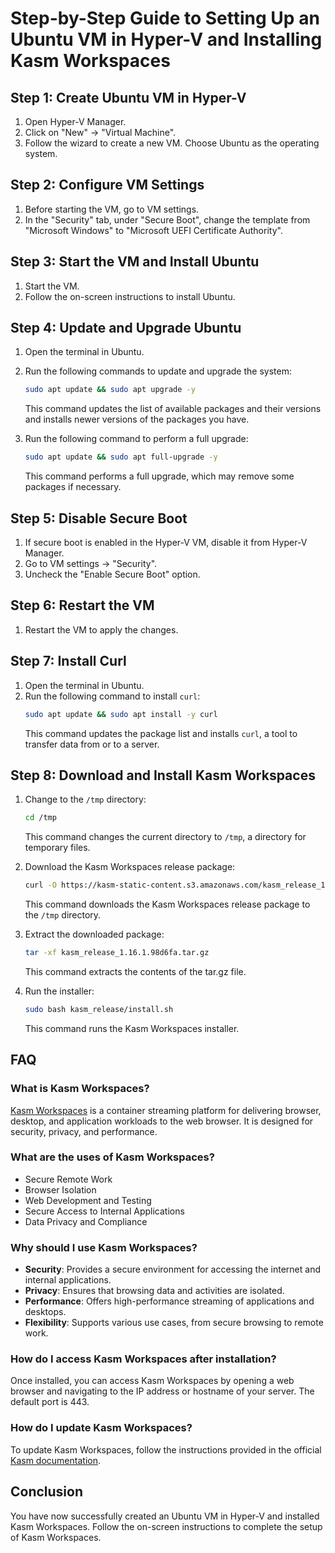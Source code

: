 # Step-by-Step Guide to Setting Up an Ubuntu VM in Hyper-V and Installing Kasm Workspaces

## Step 1: Create Ubuntu VM in Hyper-V
1. Open Hyper-V Manager.
2. Click on "New" -> "Virtual Machine".
3. Follow the wizard to create a new VM. Choose Ubuntu as the operating system.

## Step 2: Configure VM Settings
1. Before starting the VM, go to VM settings.
2. In the "Security" tab, under "Secure Boot", change the template from "Microsoft Windows" to "Microsoft UEFI Certificate Authority".

## Step 3: Start the VM and Install Ubuntu
1. Start the VM.
2. Follow the on-screen instructions to install Ubuntu.

## Step 4: Update and Upgrade Ubuntu
1. Open the terminal in Ubuntu.
2. Run the following commands to update and upgrade the system:
   ```bash
   sudo apt update && sudo apt upgrade -y
   ```
   This command updates the list of available packages and their versions and installs newer versions of the packages you have.

3. Run the following command to perform a full upgrade:
   ```bash
   sudo apt update && sudo apt full-upgrade -y
   ```
   This command performs a full upgrade, which may remove some packages if necessary.

## Step 5: Disable Secure Boot
1. If secure boot is enabled in the Hyper-V VM, disable it from Hyper-V Manager.
2. Go to VM settings -> "Security".
3. Uncheck the "Enable Secure Boot" option.

## Step 6: Restart the VM
1. Restart the VM to apply the changes.

## Step 7: Install Curl
1. Open the terminal in Ubuntu.
2. Run the following command to install `curl`:
   ```bash
   sudo apt update && sudo apt install -y curl
   ```
   This command updates the package list and installs `curl`, a tool to transfer data from or to a server.

## Step 8: Download and Install Kasm Workspaces
1. Change to the `/tmp` directory:
   ```bash
   cd /tmp
   ```
   This command changes the current directory to `/tmp`, a directory for temporary files.

2. Download the Kasm Workspaces release package:
   ```bash
   curl -O https://kasm-static-content.s3.amazonaws.com/kasm_release_1.16.1.98d6fa.tar.gz
   ```
   This command downloads the Kasm Workspaces release package to the `/tmp` directory.

3. Extract the downloaded package:
   ```bash
   tar -xf kasm_release_1.16.1.98d6fa.tar.gz
   ```
   This command extracts the contents of the tar.gz file.

4. Run the installer:
   ```bash
   sudo bash kasm_release/install.sh
   ```
   This command runs the Kasm Workspaces installer.

## FAQ

### What is Kasm Workspaces?
[Kasm Workspaces](https://www.kasmweb.com/) is a container streaming platform for delivering browser, desktop, and application workloads to the web browser. It is designed for security, privacy, and performance.

### What are the uses of Kasm Workspaces?
- Secure Remote Work
- Browser Isolation
- Web Development and Testing
- Secure Access to Internal Applications
- Data Privacy and Compliance

### Why should I use Kasm Workspaces?
- **Security**: Provides a secure environment for accessing the internet and internal applications.
- **Privacy**: Ensures that browsing data and activities are isolated.
- **Performance**: Offers high-performance streaming of applications and desktops.
- **Flexibility**: Supports various use cases, from secure browsing to remote work.

### How do I access Kasm Workspaces after installation?
Once installed, you can access Kasm Workspaces by opening a web browser and navigating to the IP address or hostname of your server. The default port is 443.

### How do I update Kasm Workspaces?
To update Kasm Workspaces, follow the instructions provided in the official [Kasm documentation](https://www.kasmweb.com/docs/latest/).

## Conclusion
You have now successfully created an Ubuntu VM in Hyper-V and installed Kasm Workspaces. Follow the on-screen instructions to complete the setup of Kasm Workspaces.

